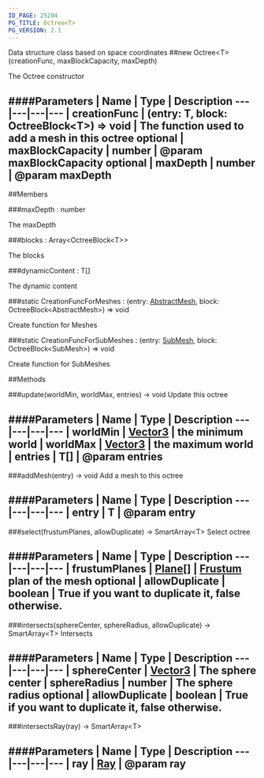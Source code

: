 ```yaml
---
ID_PAGE: 25204
PG_TITLE: Octree<T>
PG_VERSION: 2.1
---
```


Data structure class based on space coordinates
##new Octree&lt;T&gt;(creationFunc, maxBlockCapacity, maxDepth)




The Octree constructor






####Parameters
 | Name | Type | Description
---|---|---|---
 | creationFunc | (entry: T, block: OctreeBlock&lt;T&gt;) =&gt; void | The function used to add a mesh in this octree
optional | maxBlockCapacity | number | @param maxBlockCapacity
optional | maxDepth | number | @param maxDepth
---

##Members

###maxDepth : number





The maxDepth




###blocks : Array&lt;OctreeBlock&lt;T&gt;&gt;





The blocks




###dynamicContent : T[]





The dynamic content




###static CreationFuncForMeshes : (entry: [AbstractMesh](/classes/AbstractMesh), block: OctreeBlock&lt;AbstractMesh&gt;) =&gt; void





Create function for Meshes




###static CreationFuncForSubMeshes : (entry: [SubMesh](/classes/SubMesh), block: OctreeBlock&lt;SubMesh&gt;) =&gt; void





Create function for SubMeshes















##Methods

###update(worldMin, worldMax, entries) &rarr; void
Update this octree







####Parameters
 | Name | Type | Description
---|---|---|---
 | worldMin | [Vector3](/classes/Vector3) | the minimum world
 | worldMax | [Vector3](/classes/Vector3) | the maximum world
 | entries | T[] | @param entries
---

###addMesh(entry) &rarr; void
Add a mesh to this octree







####Parameters
 | Name | Type | Description
---|---|---|---
 | entry | T | @param entry
---

###select(frustumPlanes, allowDuplicate) &rarr; SmartArray&lt;T&gt;
Select octree







####Parameters
 | Name | Type | Description
---|---|---|---
 | frustumPlanes | [Plane](/classes/Plane)[] | [Frustum](/classes/Frustum) plan of the mesh
optional | allowDuplicate | boolean | True if you want to duplicate it, false otherwise.
---

###intersects(sphereCenter, sphereRadius, allowDuplicate) &rarr; SmartArray&lt;T&gt;
Intersects







####Parameters
 | Name | Type | Description
---|---|---|---
 | sphereCenter | [Vector3](/classes/Vector3) | The sphere center
 | sphereRadius | number | The sphere radius
optional | allowDuplicate | boolean | True if you want to duplicate it, false otherwise.
---

###intersectsRay(ray) &rarr; SmartArray&lt;T&gt;

####Parameters
 | Name | Type | Description
---|---|---|---
 | ray | [Ray](/classes/Ray) | @param ray
---
